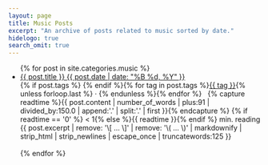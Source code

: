 ```yaml
---
layout: page
title: Music Posts
excerpt: "An archive of posts related to music sorted by date."
hidelogo: true
search_omit: true
---
```

<ul class="post-list">
{% for post in site.categories.music %}
  <li><article><a href="{{ post.url }}">{{ post.title }} <span class="entry-date"><time datetime="{{ post.date | date_to_xmlschema }}">{{ post.date | date: "%B %d, %Y" }}</time></span></a></article></li>
      <div class="entry-meta-small">
	  <span>{% if post.tags %}<i class="fa fa-tags"></i>&nbsp;{% endif %}{% for tag in post.tags %}<a href="/tags/#{{ tag }}" title="Posts tagged {{ tag }}">{{ tag }}</a>{% unless forloop.last %}&nbsp;·&nbsp;{% endunless %}{% endfor %}&nbsp;&nbsp;</span>
	  <span>{% capture readtime %}{{ post.content | number_of_words | plus:91 | divided_by:150.0 | append:'.' | split:'.' | first }}{% endcapture %}<i class="fa fa-clock-o"></i>&nbsp;{% if readtime == '0' %} &lt; 1{% else %}{{ readtime }}{% endif %} min. reading</span><br>
	  </div>
	  <span class="excerpt">{{ post.excerpt | remove: '\[ ... \]' | remove: '\( ... \)' | markdownify | strip_html | strip_newlines | escape_once | truncatewords:125 }}</span>
	  <br><br>
{% endfor %}
</ul>